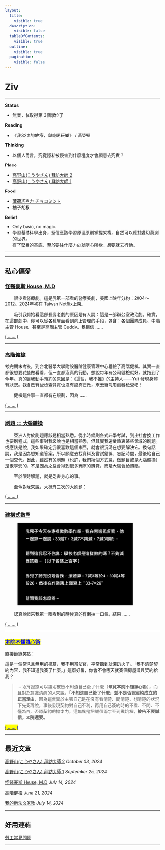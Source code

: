 ```yaml
---
layout:
  title:
    visible: true
  description:
    visible: false
  tableOfContents:
    visible: true
  outline:
    visible: true
  pagination:
    visible: false
---
```


# Ziv

***

**Status**

* 無業，快取得第 3個學位了

**Reading**

* 《我32次的放療，與吃喝玩樂》 / 黃榮堅

**Thinking**

* 以個人而言，究竟隱私被侵害到什麼程度才會願意去究責？

**Place**

* [高野山(こうやさん) 拜訪大師 2](zan-zan-hao-wu/xiu-xian-yu-le/kouyasan-2.md)
* [高野山(こうやさん) 拜訪大師 1](zan-zan-hao-wu/xiu-xian-yu-le/kouyasan-1.md)

**Food**

* [薄荷巧克力 チョコミント](zan-zan-hao-wu/chi-chi-he-he/chokominto.md)
* 柚子胡椒

**Belief**

* Only basic, no magic.
* 學習基礎科學出身，堅信應該學習原理原則掌握架構，自然可以應對變幻莫測的世界。\
  有了堅實的基底，至於要往什麼方向就隨心所欲，想要就去行動。

***

***

## 私心偏愛

### [怪醫豪斯 House, M.D](zan-zan-hao-wu/xiu-xian-yu-le/guai-yi-hao-si-house-m.d.md)



　　很少看醫療劇。這是我第一部看的醫療美劇，美國上映年分約：2004～2012。2024年初在 Taiwan Netflix上架。

　　吸引我開始看這部長壽老劇的原因是有人說：這是一部辦公室政治劇。確實，在這部劇中，你可以從各種層面看到向上管理的手段，包含：各個團隊成員、中階主管 House、甚至是高階主管 Cuddy。我相信 ......

[( ...... )](zan-zan-hao-wu/xiu-xian-yu-le/guai-yi-hao-si-house-m.d.md)

***

### [高階健檢](zan-zan-hao-wu/shen-ti-jian-kang/gao-jie-jian-jian.md)



考完期末考後，到台北醫學大學附設醫院健康管理中心體驗了高階健檢。其實一直都很想要花錢做看看，但一直都沒真的行動，想說每年有公司健檢就好，就拖到了今年。真的讓我動手預約的原因是：《這個，我不推》的主持人——Yuli 發現身體有狀況。我自己有些檢查其實也沒有認真在做，來去醫院用儀器檢查吧！

　　健檢這件事一直都有在規劃，因為 ......

[( ...... )](zan-zan-hao-wu/shen-ti-jian-kang/gao-jie-jian-jian.md)

***

### [刷題 := 大腦體操](ji-guang-pian-yu/zhi-ye-you-ya/shua-ti-da-nao-ti-cao.md)



　　亞洲人對於刷題應該是相當熟悉。從小時候刷各式升學考試，到出社會換工作也要刷程式。這些事對我來說也是相當熟悉，但其實我還蠻熱衷某些領域的刷題。或應該是說，我如果確定我很喜歡這個東西，就會很沉浸在想要解決它。換句話說，我是因為想知道答案，所以願意去找資料及嘗試錯誤、忘記時間，最後給自己一個交代。因此，雖然有的刷題（也許，我們換個方式說，做題目或是大腦體操）是很享受的，不是因為之後會得到很多實際的獎賞，而是大腦會給獎勵。

　　至於限時解題，就是乏害身心的事。

　　至今對我來說，大概有三次的大刷題：

[( ...... )](ji-guang-pian-yu/zhi-ye-you-ya/shua-ti-da-nao-ti-cao.md)

***

### [建構式數學](wo-bu-hui-jiao-xiao-hai/jiao-shu-xue/jian-gou-shi-shu-xue.md)

<figure><img src=".gitbook/assets/reform_mathematics_minus.JPG" alt="" width="375"><figcaption></figcaption></figure>

　　認真說起來我第一眼看到的時候真的有倒抽一口氣，結果 ......

[( ...... )](wo-bu-hui-jiao-xiao-hai/jiao-shu-xue/jian-gou-shi-shu-xue.md)

***

### [<mark style="color:blue;">本院不懂讀心術</mark>](you-yi-si-de-pan-jue/hao-hao-xiao-de-pan-jue-shu/min-shi/ben-yuan-bu-dong-du-xin-shu.md)



直接節錄笑點：

這是一個常見且無用的抗辯，我不用當法官，平常聽到就懶趴火了。「我不清楚契約內容，我不知道我簽了什麼。」這麼好騙，你會不會哪天就簽個房屋贈與契約給我？

> ... 沒有證據可以證明被告不知道自己簽了什麼（**畢竟本院不懂讀心術**），而且對於意識清醒的人來說，**「不知道自己簽了什麼」並不是否認契約成立的正當理由**，因為這無異於主張自己是在沒有看清楚、問清楚、想清楚的狀況下先簽再說，事後發現契約對自己不利，再用自己簽約時的不看、不問、不懂為由，否認契約的拘束力，這無異是把誠信兩字丟到糞坑裡。**被告不要誠信，本院還要。**

[<mark style="color:blue;">( ...... )</mark>](you-yi-si-de-pan-jue/hao-hao-xiao-de-pan-jue-shu/min-shi/ben-yuan-bu-dong-du-xin-shu.md)

***

## 最近文章

[高野山(こうやさん) 拜訪大師 2](zan-zan-hao-wu/xiu-xian-yu-le/kouyasan-2.md)  _October 03, 2024_

[高野山(こうやさん) 拜訪大師 1](zan-zan-hao-wu/xiu-xian-yu-le/kouyasan-1.md)  _September 25, 2024_

[怪醫豪斯 House, M.D](zan-zan-hao-wu/xiu-xian-yu-le/guai-yi-hao-si-house-m.d.md)  _July 14, 2024_

[高階健檢](zan-zan-hao-wu/shen-ti-jian-kang/gao-jie-jian-jian.md)  _June 21, 2024_

[我的新法文家教](ji-guang-pian-yu/sheng-huo-sui-xie/wo-de-xin-fa-wen-jia-jiao.md)  _July 14, 2024_

***

## 好用連結

[勞工常見問題](https://laborlaw.imziv.tw)

***
